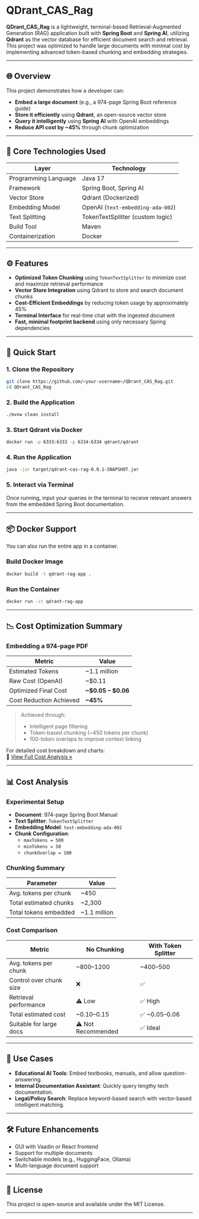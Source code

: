 # QDrant_CAS_Rag

**QDrant_CAS_Rag** is a lightweight, terminal-based Retrieval-Augmented Generation (RAG) application built with **Spring Boot** and **Spring AI**, utilizing **Qdrant** as the vector database for efficient document search and retrieval. This project was optimized to handle large documents with minimal cost by implementing advanced token-based chunking and embedding strategies.

---

## 🌐 Overview

This project demonstrates how a developer can:

- **Embed a large document** (e.g., a 974-page Spring Boot reference guide)
- **Store it efficiently** using **Qdrant**, an open-source vector store
- **Query it intelligently** using **Spring AI** with OpenAI embeddings
- **Reduce API cost by ~45%** through chunk optimization

---

## 🧠 Core Technologies Used

| Layer                  | Technology                        |
|------------------------|-----------------------------------|
| Programming Language   | Java 17                           |
| Framework              | Spring Boot, Spring AI            |
| Vector Store           | Qdrant (Dockerized)               |
| Embedding Model        | OpenAI (`text-embedding-ada-002`) |
| Text Splitting         | TokenTextSplitter (custom logic)  |
| Build Tool             | Maven                             |
| Containerization       | Docker                            |

---

## ⚙️ Features

- **Optimized Token Chunking** using `TokenTextSplitter` to minimize cost and maximize retrieval performance
- **Vector Store Integration** using Qdrant to store and search document chunks
- **Cost-Efficient Embeddings** by reducing token usage by approximately 45%
- **Terminal Interface** for real-time chat with the ingested document
- **Fast, minimal footprint backend** using only necessary Spring dependencies

---

## 🚀 Quick Start

### 1. Clone the Repository

```bash
git clone https://github.com/<your-username>/QDrant_CAS_Rag.git
cd QDrant_CAS_Rag
```

### 2. Build the Application

```bash
./mvnw clean install
```

### 3. Start Qdrant via Docker

```bash
docker run -p 6333:6333 -p 6334:6334 qdrant/qdrant
```

### 4. Run the Application

```bash
java -jar target/qdrant-cas-rag-0.0.1-SNAPSHOT.jar
```

### 5. Interact via Terminal

Once running, input your queries in the terminal to receive relevant answers from the embedded Spring Boot documentation.

---

## 📦 Docker Support

You can also run the entire app in a container.

### Build Docker Image

```bash
docker build -t qdrant-rag-app .
```

### Run the Container

```bash
docker run -it qdrant-rag-app
```

---

## 📉 Cost Optimization Summary

### Embedding a 974-page PDF

| Metric                    | Value                          |
|---------------------------|---------------------------------|
| Estimated Tokens          | ~1.1 million                   |
| Raw Cost (OpenAI)         | ~$0.11                         |
| Optimized Final Cost      | **~$0.05 – $0.06**             |
| Cost Reduction Achieved   | **~45%**                       |

> Achieved through:
> - Intelligent page filtering
> - Token-based chunking (~450 tokens per chunk)
> - 100-token overlaps to improve context linking

For detailed cost breakdown and charts:  
📄 [View Full Cost Analysis »](#cost-analysis)

---

## 📊 Cost Analysis

### Experimental Setup

- **Document**: 974-page Spring Boot Manual
- **Text Splitter**: `TokenTextSplitter`
- **Embedding Model**: `text-embedding-ada-002`
- **Chunk Configuration**:
  - `maxTokens = 500`
  - `minTokens = 50`
  - `chunkOverlap = 100`

### Chunking Summary

| Parameter               | Value             |
|------------------------|-------------------|
| Avg. tokens per chunk  | ~450              |
| Total estimated chunks | ~2,300            |
| Total tokens embedded  | ~1.1 million      |

### Cost Comparison

| Metric                    | No Chunking          | With Token Splitter     |
|---------------------------|----------------------|--------------------------|
| Avg. tokens per chunk     | ~800–1200            | ~400–500                |
| Control over chunk size   | ❌                   | ✅                       |
| Retrieval performance     | ⚠️ Low               | ✅ High                  |
| Total estimated cost      | ~$0.10–$0.15         | ✅ ~$0.05–$0.06          |
| Suitable for large docs   | ⚠️ Not Recommended   | ✅ Ideal                 |

---

## 📌 Use Cases

- **Educational AI Tools**: Embed textbooks, manuals, and allow question-answering.
- **Internal Documentation Assistant**: Quickly query lengthy tech documentation.
- **Legal/Policy Search**: Replace keyword-based search with vector-based intelligent matching.

---

## 🛠️ Future Enhancements

- GUI with Vaadin or React frontend
- Support for multiple documents
- Switchable models (e.g., HuggingFace, Ollama)
- Multi-language document support

---

## 📄 License

This project is open-source and available under the MIT License.

---

